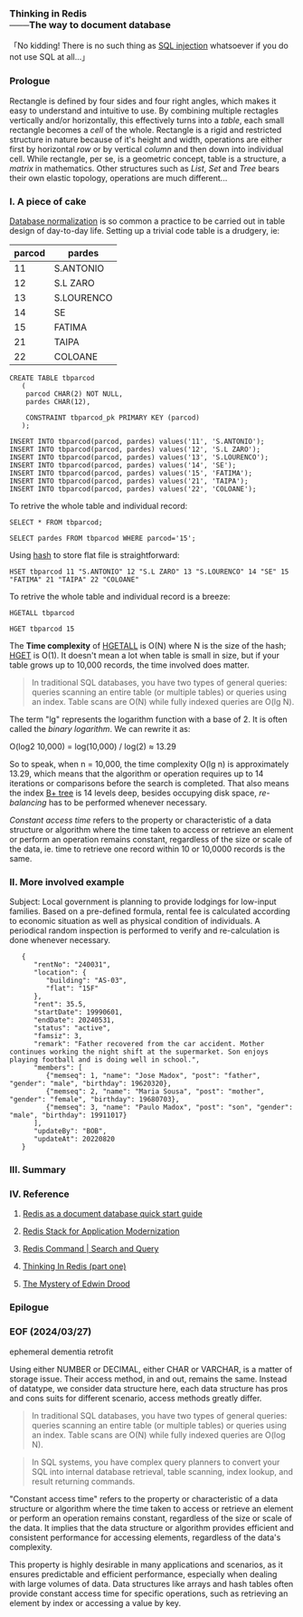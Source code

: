 ### Thinking in Redis<br />───The way to document database

「No kidding! There is no such thing as [SQL injection](https://www.w3schools.com/sql/sql_injection.asp) whatsoever if you do not use SQL at all...」


### Prologue 
Rectangle is defined by four sides and four right angles, which makes it easy to understand and intuitive to use. By combining multiple rectagles vertically and/or horizontally, this effectively turns into a *table*, each small rectangle becomes a *cell* of the whole. Rectangle is a rigid and restricted structure in nature because of it's height and width, operations are either first by horizontal *row* or by vertical *column* and then down into individual cell. While rectangle, per se, is a geometric concept, table is a structure, a *matrix* in mathematics. Other structures such as *List*, *Set* and *Tree* bears their own elastic topology, operations are much different... 


### I. A piece of cake 
[Database normalization](https://en.wikipedia.org/wiki/Database_normalization) is so common a practice to be carried out in table design of day-to-day life. Setting up a trivial code table is a drudgery, ie: 

| parcod | pardes |
| ------ | ------ |
| 11 | S.ANTONIO |
| 12 | S.L ZARO |
| 13 | S.LOURENCO |
| 14 | SE |
| 15 | FATIMA |
| 21 | TAIPA |
| 22 | COLOANE |

```
CREATE TABLE tbparcod
   (
    parcod CHAR(2) NOT NULL, 
    pardes CHAR(12), 

    CONSTRAINT tbparcod_pk PRIMARY KEY (parcod)
   );

INSERT INTO tbparcod(parcod, pardes) values('11', 'S.ANTONIO');
INSERT INTO tbparcod(parcod, pardes) values('12', 'S.L ZARO');
INSERT INTO tbparcod(parcod, pardes) values('13', 'S.LOURENCO');
INSERT INTO tbparcod(parcod, pardes) values('14', 'SE');
INSERT INTO tbparcod(parcod, pardes) values('15', 'FATIMA');
INSERT INTO tbparcod(parcod, pardes) values('21', 'TAIPA');
INSERT INTO tbparcod(parcod, pardes) values('22', 'COLOANE');
```

To retrive the whole table and individual record: 
```
SELECT * FROM tbparcod;

SELECT pardes FROM tbparcod WHERE parcod='15';
```

Using [hash](https://redis.io/commands/?group=hash) to store flat file is straightforward: 
```
HSET tbparcod 11 "S.ANTONIO" 12 "S.L ZARO" 13 "S.LOURENCO" 14 "SE" 15 "FATIMA" 21 "TAIPA" 22 "COLOANE"
```

To retrive the whole table and individual record is a breeze:
```
HGETALL tbparcod

HGET tbparcod 15
```

The **Time complexity** of [HGETALL](https://redis.io/commands/hgetall/) is O(N) where N is the size of the hash; [HGET](https://redis.io/commands/hget/) is O(1). It doesn't mean a lot when table is small in size, but if your table grows up to 10,000 records, the time involved does matter. 

> In traditional SQL databases, you have two types of general queries: queries scanning an entire table (or multiple tables) or queries using an index. Table scans are O(N) while fully indexed queries are O(lg N).

The term "lg" represents the logarithm function with a base of 2. It is often called the *binary logarithm*. We can rewrite it as:

O(log2 10,000) = log(10,000) / log(2) ≈ 13.29

So to speak, when n = 10,000, the time complexity O(lg n) is approximately 13.29, which means that the algorithm or operation requires up to 14 iterations or comparisons before the search is completed. That also means the index [B+ tree](https://en.wikipedia.org/wiki/B%2B_tree) is 14 levels deep, besides occupying disk space, *re-balancing* has to be performed whenever necessary. 

*Constant access time* refers to the property or characteristic of a data structure or algorithm where the time taken to access or retrieve an element or perform an operation remains constant, regardless of the size or scale of the data, ie. time to retrieve one record within 10 or 10,0000 records is the same. 


### II. More involved example
Subject: Local government is planning to provide lodgings for low-input families. Based on a pre-defined formula, rental fee is calculated according to economic situation as well as physical condition of individuals. A periodical random inspection is performed to verify and re-calculation is done whenever necessary. 
```
   {
      "rentNo": "240031",
      "location": {
         "building": "AS-03",
         "flat": "15F"
      },
      "rent": 35.5,
      "startDate": 19990601,
      "endDate": 20240531,
      "status": "active",
      "famsiz": 3, 
      "remark": "Father recovered from the car accident. Mother continues working the night shift at the supermarket. Son enjoys playing football and is doing well in school.",
      "members": [
         {"memseq": 1, "name": "Jose Madox", "post": "father", "gender": "male", "birthday": 19620320},
         {"memseq": 2, "name": "Maria Sousa", "post": "mother", "gender": "female", "birthday": 19680703},
         {"memseq": 3, "name": "Paulo Madox", "post": "son", "gender": "male", "birthday": 19911017}
      ],
      "updateBy": "BOB",
      "updateAt": 20220820
   }
```


### III. Summary 


### IV. Reference
1. [Redis as a document database quick start guide](https://redis.io/docs/get-started/document-database/)

2. [Redis Stack for Application Modernization](https://www.amazon.com/Redis-Stack-Application-Modernization-applications/dp/1837638187)

3. [Redis Command | Search and Query](https://redis.io/commands/?group=search)

4. [Thinking In Redis (part one)](https://matt.sh/thinking-in-redis-part-one)

5. [The Mystery of Edwin Drood](https://www.gutenberg.org/cache/epub/564/pg564-images.html)

### Epilogue

### EOF (2024/03/27)

ephemeral
dementia
retrofit

Using either NUMBER or DECIMAL, either CHAR or VARCHAR, is a matter of storage issue. Their access method, in and out, remains the same. 
Instead of datatype, we consider data structure here, each data structure has pros and cons suits for different scenario, access methods greatly differ.  

> In traditional SQL databases, you have two types of general queries: queries scanning an entire table (or multiple tables) or queries using an index. Table scans are O(N) while fully indexed queries are O(log N).

> In SQL systems, you have complex query planners to convert your SQL into internal database retrieval, table scanning, index lookup, and result returning commands.



"Constant access time" refers to the property or characteristic of a data structure or algorithm where the time taken to access or retrieve an element or perform an operation remains constant, regardless of the size or scale of the data. It implies that the data structure or algorithm provides efficient and consistent performance for accessing elements, regardless of the data's complexity.

This property is highly desirable in many applications and scenarios, as it ensures predictable and efficient performance, especially when dealing with large volumes of data. Data structures like arrays and hash tables often provide constant access time for specific operations, such as retrieving an element by index or accessing a value by key.

